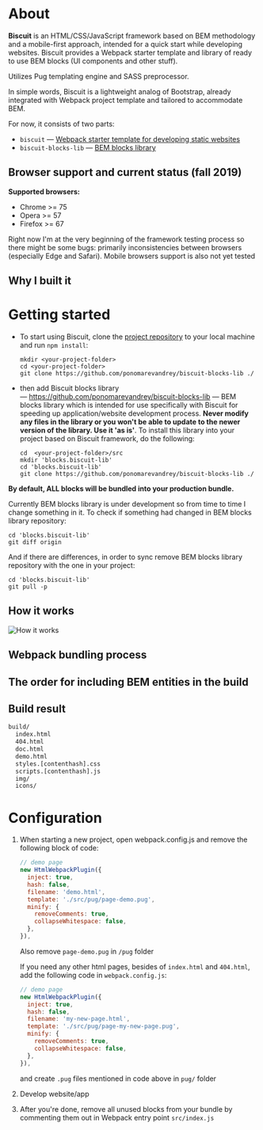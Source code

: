 # About

**Biscuit**  is an HTML/CSS/JavaScript framework based on BEM methodology and a mobile-first approach, intended for a quick start while developing websites. 
Biscuit provides a Webpack starter template and library of ready to use BEM blocks (UI components and other stuff).

Utilizes Pug templating engine and SASS preprocessor.

In simple words, Biscuit is a lightweight analog of Bootstrap, already integrated with Webpack project template and tailored to accommodate BEM.

For now, it consists of two parts:
  * `biscuit` — [Webpack starter template for developing static websites](https://github.com/ponomarevandrey/biscuit)
  * `biscuit-blocks-lib` — [BEM blocks library](https://github.com/ponomarevandrey/biscuit-blocks-lib)


## Browser support and current status (fall 2019)

**Supported browsers:** 
  * Chrome >= 75
  * Opera >= 57
  * Firefox >= 67

Right now I'm at the very beginning of the framework testing process so there might be some bugs: primarily inconsistencies between browsers (especially Edge and Safari). Mobile browsers support is also not yet tested

## Why I built it

# Getting started

  * To start using Biscuit, clone the [project repository](https://github.com/ponomarevandrey/biscuit) to your local machine and run `npm install`:
    ```shell
    mkdir <your-project-folder>
    cd <your-project-folder>
    git clone https://github.com/ponomarevandrey/biscuit-blocks-lib ./
    ```
  
  * then add Biscuit blocks library — https://github.com/ponomarevandrey/biscuit-blocks-lib — BEM blocks library which is intended for use specifically with Biscuit for speeding up application/website development process. **Never modify any files in the library or you won't be able to update to the newer version of the library. Use it 'as is'**. To install this library into your project based on Biscuit framework, do the following:
    ```shell
    cd  <your-project-folder>/src
    mkdir 'blocks.biscuit-lib'
    cd 'blocks.biscuit-lib'
    git clone https://github.com/ponomarevandrey/biscuit-blocks-lib ./
    ```

**By default, ALL blocks will be bundled into your production bundle.**

Currently BEM blocks library is under development so from time to time I change something in it. To check if something had changed in BEM blocks library repository:
   ```
   cd 'blocks.biscuit-lib'
   git diff origin 
   ```
And if there are differences, in order to sync remove BEM blocks library repository with the one in your project:
   ```shell
   cd 'blocks.biscuit-lib'
   git pull -p
   ```

## How it works

![How it works](https://github.com/ponomarevandrey/biscuit/blob/master/src/img/how-it-works.svg?sanitize=true)

## Webpack bundling process

## The order for including BEM entities in the build

## Build result
```txt
build/
  index.html
  404.html
  doc.html
  demo.html
  styles.[contenthash].css
  scripts.[contenthash].js
  img/
  icons/
```
# Configuration

1. When starting a new project, open webpack.config.js and remove the following block of code:
    ```javascript
    // demo page
    new HtmlWebpackPlugin({
      inject: true,
      hash: false,
      filename: 'demo.html',
      template: './src/pug/page-demo.pug',
      minify: {
        removeComments: true,
        collapseWhitespace: false,
      },
    }),
    ```
    Also remove `page-demo.pug` in `/pug` folder

    If you need any other html pages, besides of `index.html` and `404.html`, add the following code in `webpack.config.js`:

    ```javascript
    // demo page
    new HtmlWebpackPlugin({
      inject: true,
      hash: false,
      filename: 'my-new-page.html',
      template: './src/pug/page-my-new-page.pug',
      minify: {
        removeComments: true,
        collapseWhitespace: false,
      },
    }),
    ```
    and create `.pug` files mentioned in code above in `pug/` folder

2. Develop website/app
3. After you're done, remove all unused blocks from your bundle by commenting them out in Webpack entry point `src/index.js`
